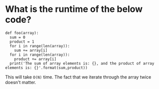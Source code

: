 # What is the runtime of the below code?
```
def foo(array):
  sum = 0
  product = 1
  for i in range(len(array)):
    sum += array[i]
  for i in range(len(array)):
    product += array[i]
  print('The sum of array elements is: {}, and the product of array elements is: {}'.format(sum,product))
```

This will take `O(N)` time.
The fact that we iterate through the array twice doesn't matter.
